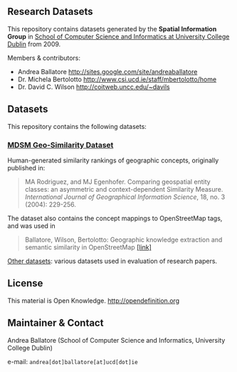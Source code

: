 Research Datasets
----------------------

This repository contains datasets generated by 
the **Spatial Information Group** in [School of Computer Science and Informatics at University College Dublin](http://www.csi.ucd.ie) from 2009.

Members & contributors:

* Andrea Ballatore <http://sites.google.com/site/andreaballatore>
* Dr. Michela Bertolotto <http://www.csi.ucd.ie/staff/mbertolotto/home>
* Dr. David C. Wilson <http://coitweb.uncc.edu/~davils>

Datasets
----------------------
This repository contains the following datasets:

### [MDSM Geo-Similarity Dataset](https://github.com/ucd-spatial/Datasets/tree/master/mdsm-similarity_dataset) ###

Human-generated similarity rankings of geographic concepts, originally published in:
> MA Rodriguez, and MJ Egenhofer. Comparing geospatial entity classes: an asymmetric and context-dependent Similarity Measure. *International Journal of Geographical Information Science*, 18, no. 3 (2004): 229-256.

The dataset also contains the concept mappings to OpenStreetMap tags, and was used in

> Ballatore, Wilson, Bertolotto: Geographic knowledge extraction and semantic similarity in OpenStreetMap [[link]](http://link.springer.com/article/10.1007%2Fs10115-012-0571-0)

[Other datasets](https://github.com/ucd-spatial/Datasets/tree/master/experiments_results):
	various datasets used in evaluation of research papers.


License
----------------------
This material is Open Knowledge. <http://opendefinition.org>

Maintainer & Contact
----------------------
Andrea Ballatore (School of Computer Science and Informatics, University College Dublin)

e-mail: `andrea[dot]ballatore[at]ucd[dot]ie`
